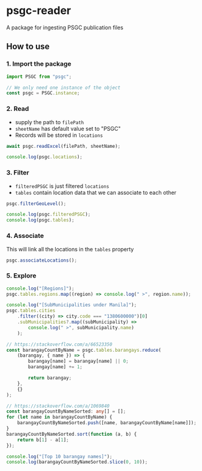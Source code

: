 # psgc-reader

A package for ingesting PSGC publication files

## How to use

### 1. Import the package

```typescript
import PSGC from "psgc";

// We only need one instance of the object
const psgc = PSGC.instance;
```

### 2. Read

-   supply the path to `filePath`
-   `sheetName` has default value set to "PSGC"
-   Records will be stored in `locations`

```typescript
await psgc.readExcel(filePath, sheetName);

console.log(psgc.locations);
```

### 3. Filter

-   `filteredPSGC` is just filtered `locations`
-   `tables` contain location data that we can associate to each other

```typescript
psgc.filterGeoLevel();

console.log(psgc.filteredPSGC);
console.log(psgc.tables);
```

### 4. Associate

This will link all the locations in the `tables` property

```typescript
psgc.associateLocations();
```

### 5. Explore

```typescript
console.log("[Regions]");
psgc.tables.regions.map((region) => console.log(" >", region.name));

console.log("[SubMunicipalities under Manila]");
psgc.tables.cities
    .filter((city) => city.code === "1380600000")[0]
    .subMunicipalities?.map((subMunicipality) =>
        console.log(" >", subMunicipality.name)
    );

// https://stackoverflow.com/a/66523350
const barangayCountByName = psgc.tables.barangays.reduce(
    (barangay, { name }) => {
        barangay[name] = barangay[name] || 0;
        barangay[name] += 1;

        return barangay;
    },
    {}
);

// https://stackoverflow.com/a/1069840
const barangayCountByNameSorted: any[] = [];
for (let name in barangayCountByName) {
    barangayCountByNameSorted.push([name, barangayCountByName[name]]);
}
barangayCountByNameSorted.sort(function (a, b) {
    return b[1] - a[1];
});

console.log("[Top 10 barangay names]");
console.log(barangayCountByNameSorted.slice(0, 10));
```

